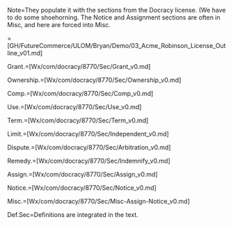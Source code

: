 Note=They populate it with the sections from the Docracy license. (We have to do some shoehorning.  The Notice and Assignment sections are often in Misc, and here are forced into Misc.

=[GH/FutureCommerce/ULOM/Bryan/Demo/03_Acme_Robinson_License_Outline_v01.md]

Grant.=[Wx/com/docracy/8770/Sec/Grant_v0.md]

Ownership.=[Wx/com/docracy/8770/Sec/Ownership_v0.md]

Comp.=[Wx/com/docracy/8770/Sec/Comp_v0.md]

Use.=[Wx/com/docracy/8770/Sec/Use_v0.md]

Term.=[Wx/com/docracy/8770/Sec/Term_v0.md]

Limit.=[Wx/com/docracy/8770/Sec/Independent_v0.md]

Dispute.=[Wx/com/docracy/8770/Sec/Arbitration_v0.md]

Remedy.=[Wx/com/docracy/8770/Sec/Indemnify_v0.md]

Assign.=[Wx/com/docracy/8770/Sec/Assign_v0.md]

Notice.=[Wx/com/docracy/8770/Sec/Notice_v0.md]

Misc.=[Wx/com/docracy/8770/Sec/Misc-Assign-Notice_v0.md]  

Def.Sec=Definitions are integrated in the text.